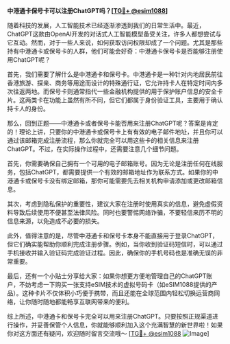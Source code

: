 **中港通卡保号卡可以注册ChatGPT吗？[[TG💪+ @esim1088](https://t.me/s/esim1088)]**

随着科技的发展，人工智能技术已经逐渐渗透到我们的日常生活中。最近，ChatGPT这款由OpenAI开发的对话式人工智能模型备受关注，许多人都想尝试与它互动。然而，对于一些人来说，如何获取访问权限却成了一个问题。尤其是那些持有中港通卡或保号卡的人群，他们可能会好奇：中港通卡保号卡是否能够注册使用ChatGPT呢？

首先，我们需要了解什么是中港通卡和保号卡。中港通卡是一种针对内地居民前往香港旅游、探亲、商务等用途而设计的特殊通行证，它允许持卡人在特定时间内多次往返两地。而保号卡则通常指代一些金融机构提供的用于保护账户信息的安全卡片。这两类卡在功能上虽然有所不同，但它们都属于身份验证工具，主要用于确认持卡人的身份。

那么，回到正题——中港通卡或者保号卡能否用来注册ChatGPT呢？答案是肯定的！理论上讲，只要你的中港通卡或保号卡上有有效的电子邮件地址，并且你可以通过该邮箱完成注册流程，那么你就完全可以用这些卡的相关信息来注册ChatGPT。不过，在实际操作过程中，还需要注意几个细节问题。

首先，你需要确保自己拥有一个可用的电子邮箱账号。因为无论是注册任何在线服务，包括ChatGPT，都需要提供一个有效的邮箱地址作为联系方式。如果你的中港通卡或保号卡没有绑定邮箱，那你可能需要先去相关机构申请添加或更改邮箱信息。

其次，考虑到隐私保护的重要性，建议大家在注册时使用真实的信息，避免虚假资料导致后续使用不便甚至法律风险。同时也要警惕网络诈骗，不要轻信来历不明的信息来源，以免造成不必要的损失。

此外，值得注意的是，尽管中港通卡和保号卡本身不能直接用于登录ChatGPT，但它们确实能帮助你顺利完成注册步骤。例如，当你收到验证码短信时，可以通过手机接收并输入验证码完成验证过程。因此，确保你的手机号码也是准确无误的非常重要。

最后，还有一个小贴士分享给大家：如果你想更方便地管理自己的ChatGPT账户，不妨考虑一下购买一张支持eSIM技术的虚拟号码卡（如eSIM1088提供的产品）。这种卡片不仅体积小巧便于携带，而且还能在全球范围内轻松切换运营商网络，让你随时随地都能畅享互联网带来的便利。

综上所述，中港通卡和保号卡完全可以用来注册ChatGPT。只要按照正规渠道进行操作，并妥善保管个人信息，你就能够顺利加入这个充满智慧的新世界啦！如果你对这方面还有疑问，欢迎随时留言交流哦～ [[TG💪+ @esim1088](https://t.me/s/esim1088) ![Image](https://i.postimg.cc/4NQfJmqS/Snipaste-2025-05-13-00-14-12.png)]